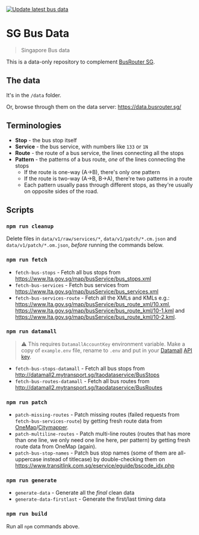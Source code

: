 [![Update latest bus data](https://github.com/cheeaun/sgbusdata/actions/workflows/main.yml/badge.svg)](https://github.com/cheeaun/sgbusdata/actions/workflows/main.yml)

# SG Bus Data

> Singapore Bus data

This is a data-only repository to complement [BusRouter SG](https://github.com/cheeaun/busrouter-sg/).

## The data

It's in the `/data` folder.

Or, browse through them on the data server: https://data.busrouter.sg/

## Terminologies

- **Stop** - the bus stop itself
- **Service** - the bus service, with numbers like `133` or `1N`
- **Route** - the route of a bus service, the lines connecting all the stops
- **Pattern** - the patterns of a bus route, _one_ of the lines connecting the stops
  - If the route is one-way (A->B), there's only one pattern
  - If the route is two-way (A->B, B->A), there're two patterns in a route
  - Each pattern usually pass through different stops, as they're usually on opposite sides of the road.

## Scripts

### `npm run cleanup`

Delete files in `data/v1/raw/services/*`, `data/v1/patch/*.cm.json` and `data/v1/patch/*.om.json`, _before_ running the commands below.

### `npm run fetch`

- `fetch-bus-stops` - Fetch all bus stops from https://www.lta.gov.sg/map/busService/bus_stops.xml
- `fetch-bus-services` - Fetch bus services from https://www.lta.gov.sg/map/busService/bus_services.xml
- `fetch-bus-services-route` - Fetch all the XMLs and KMLs e.g.: https://www.lta.gov.sg/map/busService/bus_route_xml/10.xml, https://www.lta.gov.sg/map/busService/bus_route_kml/10-1.kml and https://www.lta.gov.sg/map/busService/bus_route_kml/10-2.kml.

### `npm run datamall`

> ⚠️ This requires `DatamallAccountKey` environment variable. Make a copy of `example.env` file, rename to `.env` and put in your [Datamall](https://datamall.lta.gov.sg/) [API key](https://datamall.lta.gov.sg/content/datamall/en/request-for-api.html).

- `fetch-bus-stops-datamall` - Fetch all bus stops from http://datamall2.mytransport.sg/ltaodataservice/BusStops
- `fetch-bus-routes-datamall` - Fetch all bus routes from http://datamall2.mytransport.sg/ltaodataservice/BusRoutes

### `npm run patch`

- `patch-missing-routes` - Patch missing routes (failed requests from `fetch-bus-services-route`) by getting fresh route data from [OneMap](https://www.onemap.gov.sg/)/[Citymapper](https://citymapper.com/).
- `patch-multiline-routes` - Patch multi-line routes (routes that has more than one line, we only need one line here, per pattern) by getting fresh route data from OneMap (again).
- `patch-bus-stop-names` - Patch bus stop names (some of them are all-uppercase instead of titlecase) by double-checking them on https://www.transitlink.com.sg/eservice/eguide/bscode_idx.php

### `npm run generate`

- `generate-data` - Generate all the _final_ clean data
- `generate-data-firstlast` - Generate the first/last timing data

### `npm run build`

Run all `npm` commands above.
